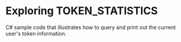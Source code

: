 # Exploring TOKEN_STATISTICS

C# sample code that illustrates how to query and print out the current user's token information.
